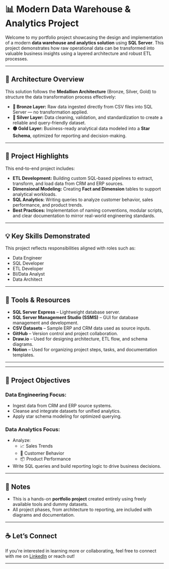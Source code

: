 # 📊 Modern Data Warehouse & Analytics Project

Welcome to my portfolio project showcasing the design and implementation of a modern **data warehouse and analytics solution** using **SQL Server**. This project demonstrates how raw operational data can be transformed into valuable business insights using a layered architecture and robust ETL processes.

---

## 🧱 Architecture Overview

This solution follows the **Medallion Architecture** (Bronze, Silver, Gold) to structure the data transformation process effectively:

- **🔹 Bronze Layer:** Raw data ingested directly from CSV files into SQL Server — no transformation applied.
- **🔘 Silver Layer:** Data cleaning, validation, and standardization to create a reliable and query-friendly dataset.
- **🟡 Gold Layer:** Business-ready analytical data modeled into a **Star Schema**, optimized for reporting and decision-making.

---

## 🚀 Project Highlights

This end-to-end project includes:

- **ETL Development:** Building custom SQL-based pipelines to extract, transform, and load data from CRM and ERP sources.
- **Dimensional Modeling:** Creating **Fact and Dimension** tables to support analytical workloads.
- **SQL Analytics:** Writing queries to analyze customer behavior, sales performance, and product trends.
- **Best Practices:** Implementation of naming conventions, modular scripts, and clear documentation to mirror real-world engineering standards.

---

## 💡 Key Skills Demonstrated

This project reflects responsibilities aligned with roles such as:

- Data Engineer  
- SQL Developer  
- ETL Developer  
- BI/Data Analyst  
- Data Architect  

---

## 🧰 Tools & Resources

- **SQL Server Express** – Lightweight database server.
- **SQL Server Management Studio (SSMS)** – GUI for database management and development.
- **CSV Datasets** – Sample ERP and CRM data used as source inputs.
- **GitHub** – Version control and project collaboration.
- **Draw.io** – Used for designing architecture, ETL flow, and schema diagrams.
- **Notion** – Used for organizing project steps, tasks, and documentation templates.

---


---

## 🎯 Project Objectives

### Data Engineering Focus:
- Ingest data from CRM and ERP source systems.
- Cleanse and integrate datasets for unified analytics.
- Apply star schema modeling for optimized querying.

### Data Analytics Focus:
- Analyze:
  - 📈 Sales Trends
  - 🧍 Customer Behavior
  - 📦 Product Performance
- Write SQL queries and build reporting logic to drive business decisions.

---

## 📌 Notes

- This is a hands-on **portfolio project** created entirely using freely available tools and dummy datasets.
- All project phases, from architecture to reporting, are included with diagrams and documentation.

---

## ☕ Let’s Connect

If you're interested in learning more or collaborating, feel free to connect with me on [LinkedIn](#) or reach out!

---

